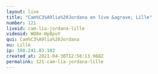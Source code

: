 ```yaml
---
layout: live
title: "Cam%C3%A9lia%20Jordana en live &agrave; Lille"
number: 121
liveid: cam-lia-jordana-lille
videoid: WQ8e-Hp8puY
qui: Cam%C3%A9lia%20Jordana
ou: Lille
ip: 188.241.83.102
created_at: 2021-04-30T12:58:13.968Z
permalink: 121-cam-lia-jordana-lille
---
```

